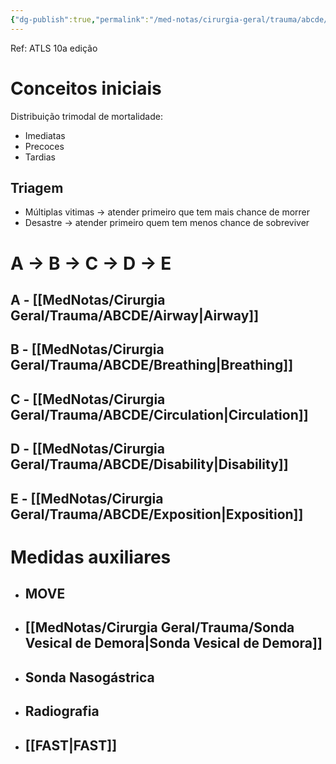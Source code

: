 ```yaml
---
{"dg-publish":true,"permalink":"/med-notas/cirurgia-geral/trauma/abcde/abcde/","tags":["review"]}
---
```



Ref: ATLS 10a edição
# Conceitos iniciais

Distribuição trimodal de mortalidade:
- Imediatas
- Precoces
- Tardias

## Triagem
- Múltiplas vitimas -> atender primeiro que tem mais chance de morrer
- Desastre -> atender primeiro quem tem menos chance de sobreviver

# A -> B -> C -> D -> E


## A - [[MedNotas/Cirurgia Geral/Trauma/ABCDE/Airway\|Airway]]

## B - [[MedNotas/Cirurgia Geral/Trauma/ABCDE/Breathing\|Breathing]]
## C - [[MedNotas/Cirurgia Geral/Trauma/ABCDE/Circulation\|Circulation]]
## D - [[MedNotas/Cirurgia Geral/Trauma/ABCDE/Disability\|Disability]]
## E - [[MedNotas/Cirurgia Geral/Trauma/ABCDE/Exposition\|Exposition]]


# Medidas auxiliares
- ## MOVE
- ## [[MedNotas/Cirurgia Geral/Trauma/Sonda Vesical de Demora\|Sonda Vesical de Demora]]
- ## Sonda Nasogástrica
- ## Radiografia
- ## [[FAST\|FAST]]


